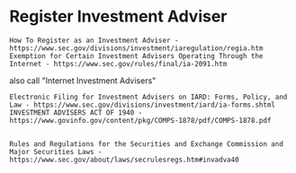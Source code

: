 # Register Investment Adviser

    How To Register as an Investment Adviser - https://www.sec.gov/divisions/investment/iaregulation/regia.htm
    Exemption for Certain Investment Advisers Operating Through the Internet - https://www.sec.gov/rules/final/ia-2091.htm

also call "Internet Investment Advisers"

    Electronic Filing for Investment Advisers on IARD: Forms, Policy, and Law - https://www.sec.gov/divisions/investment/iard/ia-forms.shtml
    INVESTMENT ADVISERS ACT OF 1940 - https://www.govinfo.gov/content/pkg/COMPS-1878/pdf/COMPS-1878.pdf

    
    Rules and Regulations for the Securities and Exchange Commission and Major Securities Laws - https://www.sec.gov/about/laws/secrulesregs.htm#invadva40
    
